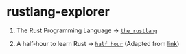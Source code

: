 # rustlang-explorer
1. The Rust Programming Language -> [`the_rustlang`](https://github.com/augustine0890/rustlang-explorer/blob/master/the_rustlang/README.md)

2. A half-hour to learn Rust -> [`half_hour`]() (Adapted from [link](https://fasterthanli.me/articles/a-half-hour-to-learn-rust))